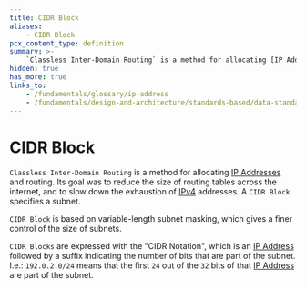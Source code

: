 ```yaml
---
title: CIDR Block
aliases:
    - CIDR Block
pcx_content_type: definition
summary: >-
    `Classless Inter-Domain Routing` is a method for allocating [IP Addresses](/fundamentals/glossary/ip-address) and routing. Its goal was to reduce the size of routing tables across the internet, and to slow down the exhaustion of [IPv4](/fundamentals/design-and-architecture/standards-based/data-standards/ipv4) addresses. A `CIDR Block` specifies a subnet.
hidden: true
has_more: true
links_to:
    - /fundamentals/glossary/ip-address
    - /fundamentals/design-and-architecture/standards-based/data-standards/ipv4
---
```


# CIDR Block

`Classless Inter-Domain Routing` is a method for allocating [IP Addresses](/fundamentals/glossary/ip-address) and routing. Its goal was to reduce the size of routing tables across the internet, and to slow down the exhaustion of [IPv4](/fundamentals/design-and-architecture/standards-based/data-standards/ipv4) addresses. A `CIDR Block` specifies a subnet.

`CIDR Block` is based on variable-length subnet masking, which gives a finer control of the size of subnets.

`CIDR Blocks` are expressed with the "CIDR Notation", which is an [IP Address](/fundamentals/glossary/ip-address) followed by a suffix indicating the number of bits that are part of the subnet. I.e.: `192.0.2.0/24` means that the first `24` out of the `32` bits of that [IP Address](/fundamentals/glossary/ip-address) are part of the subnet.

